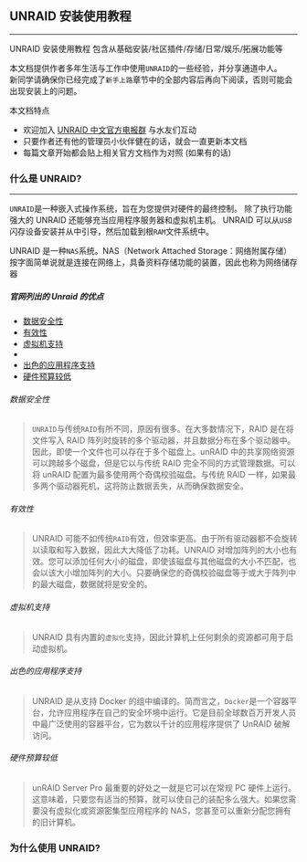 ## UNRAID 安装使用教程

---

UNRAID 安装使用教程 包含从基础安装/社区插件/存储/日常/娱乐/拓展功能等

本文档提供作者多年生活与工作中使用`UNRAID`的一些经验，并分享通道中人。<br>
新同学请确保你已经完成了`新手上路`章节中的全部内容后再向下阅读，否则可能会出现安装上的问题。

本文档特点

- 欢迎加入 [UNRAID 中文官方电报群](https://t.me/unraid_zh) 与水友们互动
- 只要作者还有他的管理员小伙伴健在的话，就会一直更新本文档
- 每篇文章开始都会贴上相关官方文档作为对照 (如果有的话)

### 什么是 UNRAID?

---

`UNRAID`是一种嵌入式操作系统，旨在为您提供对硬件的最终控制。 除了执行功能强大的 UNRAID 还能够充当应用程序服务器和虚拟机主机。 UNRAID 可以从`USB`闪存设备安装并从中引导，然后加载到根`RAM`文件系统中。

UNRAID 是一种`NAS`系统。NAS（Network Attached Storage：网络附属存储）按字面简单说就是连接在网络上，具备资料存储功能的装置，因此也称为网络储存器

##### 官网列出的 Unraid 的优点

- [数据安全性](#数据安全性)
- [有效性](#有效性)
- [虚拟机支持](#虚拟机支持)
-
- [出色的应用程序支持](#出色的应用程序支持)
- [硬件预算较低](#硬件预算较低)

###### 数据安全性

> `UNRAID`与传统`RAID`有所不同，原因有很多。在大多数情况下，RAID 是在将文件写入 RAID 阵列时旋转的多个驱动器，并且数据分布在多个驱动器中。因此，即使一个文件也可以存在于多个磁盘上。unRAID 中的共享网络资源可以跨越多个磁盘，但是它以与传统 RAID 完全不同的方式管理数据。可以将 unRAID 配置为最多使用两个奇偶校验磁盘。与传统 RAID 一样，如果最多两个驱动器死机，这将防止数据丢失，从而确保数据安全。

###### 有效性

> UNRAID 可能不如传统`RAID`有效，但效率更高。由于所有驱动器都不会旋转以读取和写入数据，因此大大降低了功耗。UNRAID 对增加阵列的大小也有效。您可以添加任何大小的磁盘，即使该磁盘与其他磁盘的大小不匹配，也会以该大小增加阵列的大小。只要确保您的奇偶校验磁盘等于或大于阵列中的最大磁盘，数据就将是安全的。

###### 虚拟机支持

> UNRAID 具有内置的`虚拟化`支持，因此计算机上任何剩余的资源都可用于启动虚拟机。

###### 出色的应用程序支持

> UNRAID 是从支持 Docker 的组中编译的。简而言之，`Docker`是一个容器平台，允许应用程序在自己的安全环境中运行。它是目前全球数百万开发人员中最广泛使用的容器平台，它为数以千计的应用程序提供了 UnRAID 破解访问。

###### 硬件预算较低

> unRAID Server Pro 最重要的好处之一就是它可以在常规 PC 硬件上运行。这意味着，只要您有适当的预算，就可以使自己的装配多么强大。如果您需要没有虚拟化或资源密集型应用程序的 NAS，您甚至可以重新分配您拥有的旧计算机。

### 为什么使用 UNRAID?
